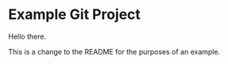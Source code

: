 Example Git Project
===================

Hello there.

This is a change to the README for the purposes of an example.
